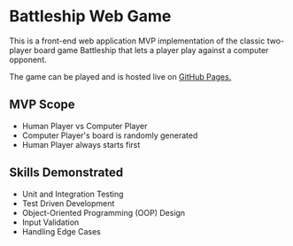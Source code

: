 # Battleship Web Game

This is a front-end web application MVP implementation of the classic two-player board game Battleship that lets a player play against a computer opponent.

The game can be played and is hosted live on [GitHub Pages.](https://junyuhuang.github.io/top-battleship-web)

## MVP Scope

- Human Player vs Computer Player
- Computer Player's board is randomly generated
- Human Player always starts first

## Skills Demonstrated

- Unit and Integration Testing
- Test Driven Development
- Object-Oriented Programming (OOP) Design
- Input Validation
- Handling Edge Cases

